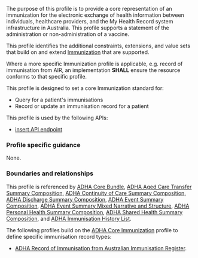 The purpose of this profile is to provide a core representation of an immunization for the electronic exchange of health information between individuals, healthcare providers, and the My Health Record system infrastructure in Australia. This profile supports a statement of the administration or non-administration of a vaccine.

This profile identifies the additional constraints, extensions, and value sets that build on and extend [Immunization](http://hl7.org/fhir/R4/immunization.html) that are supported. 

Where a more specific Immunization profile is applicable, e.g. record of immunisation from AIR, an implementation **SHALL** ensure the resource conforms to that specific profile.

This profile is designed to set a core Immunization standard for:
* Query for a patient's immunisations
* Record or update an immunisation record for a patient

This profile is used by the following APIs:
* [insert API endpoint](StructureDefinition-TBD-1.html)


### Profile specific guidance
None.


### Boundaries and relationships
This profile is referenced by 
[ADHA Core Bundle](StructureDefinition-dh-bundle-core-1.html), 
[ADHA Aged Care Transfer Summary Composition](StructureDefinition-dh-composition-acts-1.html), 
[ADHA Continuity of Care Summary Composition](StructureDefinition-dh-composition-cocs-1.html), 
[ADHA Discharge Summary Composition](StructureDefinition-dh-composition-ds-1.html), 
[ADHA Event Summary Composition](StructureDefinition-dh-composition-es-1.html), 
[ADHA Event Summary Mixed Narrative and Structure](StructureDefinition-dh-composition-es-mix-1.html), 
[ADHA Personal Health Summary Composition](StructureDefinition-dh-composition-phs-1.html),
[ADHA Shared Health Summary Composition](StructureDefinition-dh-composition-shs-1.html), and
[ADHA Immunisation History List](StructureDefinition-dh-list-immunization-1.html).

The following profiles build on the [ADHA Core Immunization](StructureDefinition-dh-immunization-core-1.html) profile to define specific immunisation record types:
* [ADHA Record of Immunisation from Australian Immunisation Register](StructureDefinition-dh-immunization-air-1.html).
